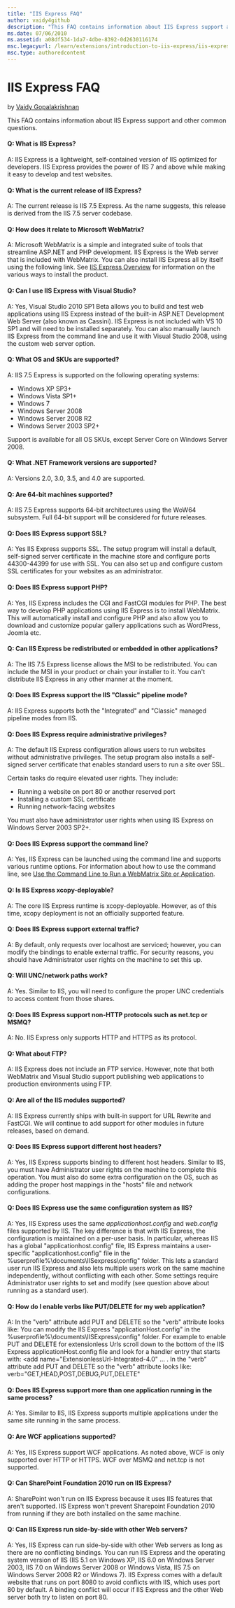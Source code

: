 ```yaml
---
title: "IIS Express FAQ"
author: vaidy4github
description: "This FAQ contains information about IIS Express support and other common questions. Q: What is IIS Express? A: IIS Express is a lightweight, self-contained v..."
ms.date: 07/06/2010
ms.assetid: a08df534-1da7-4dbe-8392-0d2630116174
msc.legacyurl: /learn/extensions/introduction-to-iis-express/iis-express-faq
msc.type: authoredcontent
---
```

IIS Express FAQ
====================
by [Vaidy Gopalakrishnan](https://github.com/vaidy4github)

This FAQ contains information about IIS Express support and other common questions.

#### Q: What is IIS Express?

A: IIS Express is a lightweight, self-contained version of IIS optimized for developers. IIS Express provides the power of IIS 7 and above while making it easy to develop and test websites.


#### Q: What is the current release of IIS Express?

A: The current release is IIS 7.5 Express. As the name suggests, this release is derived from the IIS 7.5 server codebase.

#### Q: How does it relate to Microsoft WebMatrix?

A: Microsoft WebMatrix is a simple and integrated suite of tools that streamline ASP.NET and PHP development. IIS Express is the Web server that is included with WebMatrix. You can also install IIS Express all by itself using the following link. See [IIS Express Overview](iis-express-overview.md "IIS Express Overview") for information on the various ways to install the product.

#### Q: Can I use IIS Express with Visual Studio?

A: Yes, Visual Studio 2010 SP1 Beta allows you to build and test web applications using IIS Express instead of the built-in ASP.NET Development Web Server (also known as Cassini). IIS Express is not included with VS 10 SP1 and will need to be installed separately. You can also manually launch IIS Express from the command line and use it with Visual Studio 2008, using the custom web server option.

#### Q: What OS and SKUs are supported?

A: IIS 7.5 Express is supported on the following operating systems:

- Windows XP SP3+
- Windows Vista SP1+
- Windows 7
- Windows Server 2008
- Windows Server 2008 R2
- Windows Server 2003 SP2+

Support is available for all OS SKUs, except Server Core on Windows Server 2008.

#### Q: What .NET Framework versions are supported?

A: Versions 2.0, 3.0, 3.5, and 4.0 are supported.

#### Q: Are 64-bit machines supported?

A: IIS 7.5 Express supports 64-bit architectures using the WoW64 subsystem. Full 64-bit support will be considered for future releases.

#### Q: Does IIS Express support SSL?

A: Yes IIS Express supports SSL. The setup program will install a default, self-signed server certificate in the machine store and configure ports 44300-44399 for use with SSL. You can also set up and configure custom SSL certificates for your websites as an administrator.

#### Q: Does IIS Express support PHP?

A: Yes, IIS Express includes the CGI and FastCGI modules for PHP. The best way to develop PHP applications using IIS Express is to install WebMatrix. This will automatically install and configure PHP and also allow you to download and customize popular gallery applications such as WordPress, Joomla etc.

#### Q: Can IIS Express be redistributed or embedded in other applications?

A: The IIS 7.5 Express license allows the MSI to be redistributed. You can include the MSI in your product or chain your installer to it. You can't distribute IIS Express in any other manner at the moment.

#### Q: Does IIS Express support the IIS "Classic" pipeline mode?

A: IIS Express supports both the "Integrated" and "Classic" managed pipeline modes from IIS.

#### Q: Does IIS Express require administrative privileges?

A: The default IIS Express configuration allows users to run websites without administrative privileges. The setup program also installs a self-signed server certificate that enables standard users to run a site over SSL.

Certain tasks do require elevated user rights. They include:

- Running a website on port 80 or another reserved port
- Installing a custom SSL certificate
- Running network-facing websites

You must also have administrator user rights when using IIS Express on Windows Server 2003 SP2+.

#### Q: Does IIS Express support the command line?

A: Yes, IIS Express can be launched using the command line and supports various runtime options. For information about how to use the command line, see [Use the Command Line to Run a WebMatrix Site or Application](https://go.microsoft.com/fwlink/?LinkId=195514 "Use the Command Line to Run a WebMatrix Site or Application").

#### Q: Is IIS Express xcopy-deployable?

A: The core IIS Express runtime is xcopy-deployable. However, as of this time, xcopy deployment is not an officially supported feature.

#### Q: Does IIS Express support external traffic?

A: By default, only requests over localhost are serviced; however, you can modify the bindings to enable external traffic. For security reasons, you should have Administrator user rights on the machine to set this up.

#### Q: Will UNC/network paths work?

A: Yes. Similar to IIS, you will need to configure the proper UNC credentials to access content from those shares.

#### Q: Does IIS Express support non-HTTP protocols such as net.tcp or MSMQ?

A: No. IIS Express only supports HTTP and HTTPS as its protocol.

#### Q: What about FTP?

A: IIS Express does not include an FTP service. However, note that both WebMatrix and Visual Studio support publishing web applications to production environments using FTP.

#### Q: Are all of the IIS modules supported?

A: IIS Express currently ships with built-in support for URL Rewrite and FastCGI. We will continue to add support for other modules in future releases, based on demand.

#### Q: Does IIS Express support different host headers?

A: Yes, IIS Express supports binding to different host headers. Similar to IIS, you must have Administrator user rights on the machine to complete this operation. You must also do some extra configuration on the OS, such as adding the proper host mappings in the "hosts" file and network configurations.

#### Q: Does IIS Express use the same configuration system as IIS?

A: Yes, IIS Express uses the same *applicationhost.config* and *web.config* files supported by IIS. The key difference is that with IIS Express, the configuration is maintained on a per-user basis. In particular, whereas IIS has a global "applicationhost.config" file, IIS Express maintains a user-specific "applicationhost.config" file in the %userprofile%\documents\IISexpress\config" folder. This lets a standard user run IIS Express and also lets multiple users work on the same machine independently, without conflicting with each other. Some settings require Administrator user rights to set and modify (see question above about running as a standard user).

#### Q: How do I enable verbs like PUT/DELETE for my web application?

A: In the "verb" attribute add PUT and DELETE so the "verb" attribute looks like: You can modify the IIS Express "applicationHost.config" in the %userprofile%\documents\IISExpress\config" folder. For example to enable PUT and DELETE for extensionless Urls scroll down to the bottom of the IIS Express applicationHost.config file and look for a handler entry that starts with: &lt;add name="ExtensionlessUrl-Integrated-4.0" ... . In the "verb" attribute add PUT and DELETE so the "verb" attribute looks like: verb="GET,HEAD,POST,DEBUG,PUT,DELETE"

#### Q: Does IIS Express support more than one application running in the same process?

A: Yes. Similar to IIS, IIS Express supports multiple applications under the same site running in the same process.

#### Q: Are WCF applications supported?

A: Yes, IIS Express support WCF applications. As noted above, WCF is only supported over HTTP or HTTPS. WCF over MSMQ and net.tcp is not supported.

#### Q: Can SharePoint Foundation 2010 run on IIS Express?

A: SharePoint won't run on IIS Express because it uses IIS features that aren't supported. IIS Express won't prevent Sharepoint Foundation 2010 from running if they are both installed on the same machine.

#### Q: Can IIS Express run side-by-side with other Web servers?

A: Yes, IIS Express can run side-by-side with other Web servers as long as there are no conflicting bindings. You can run IIS Express and the operating system version of IIS (IIS 5.1 on Windows XP, IIS 6.0 on Windows Server 2003, IIS 7.0 on Windows Server 2008 or Windows Vista, IIS 7.5 on Windows Server 2008 R2 or Windows 7). IIS Express comes with a default website that runs on port 8080 to avoid conflicts with IIS, which uses port 80 by default. A binding conflict will occur if IIS Express and the other Web server both try to listen on port 80.